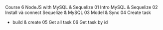 Course 6 NodeJS with MySQL & Sequelize
01 Intro MySQL & Sequelize
02 Install và connect Sequelize & MySQL
03 Model & Sync
04 Create task
- build & create
05 Get all task
06 Get task by id